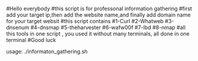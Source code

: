 #Hello everybody
#this script is for professonal information gathering
#first add your target ip,then add the website name,and finally add domain name for your target websit
#this script contains
#1-Curl
#2-Whatweb
#3-dnsenum
#4-dnsmap
#5-theharvester
#6-wafw00f
#7-lbd
#8-nmap
#all this tools in one script , you used it without many terminals, all done in one terminal
#Good luck

usage:
./informaton_gathering.sh

